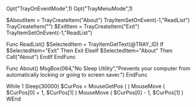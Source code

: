 Opt("TrayOnEventMode",1)
Opt("TrayMenuMode",1)

$AboutItem = TrayCreateItem("About")
TrayItemSetOnEvent(-1,"ReadList")
TrayCreateItem("")
$ExitItem = TrayCreateItem("Exit")
TrayItemSetOnEvent(-1,"ReadList")

Func ReadList()
 $SelectedItem = TrayItemGetText(@TRAY_ID)
 If $SelectedItem="Exit" Then
  Exit
 ElseIf $SelectedItem="About" Then
  Call("About")
 EndIf
EndFunc

Func About()
 MsgBox(064,"No Sleep Utility","Prevents your computer from automatically locking or going to screen saver.")
EndFunc

While 1
 Sleep(30000)
 $CurPos = MouseGetPos ( )
 MouseMove ( $CurPos[0] + 1, $CurPos[1] )
 MouseMove ( $CurPos[0] - 1, $CurPos[1] )
WEnd
